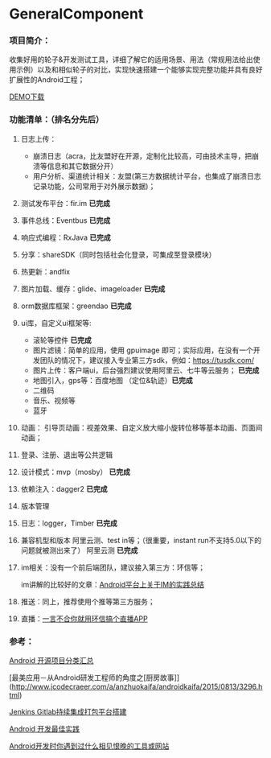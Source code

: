 # GeneralComponent


### 项目简介：
收集好用的轮子&开发测试工具，详细了解它的适用场景、用法（常规用法给出使用示例）以及和相似轮子的对比，实现快速搭建一个能够实现完整功能并具有良好扩展性的Android工程；

[DEMO下载](http://fir.im/dvtk)

### 功能清单：（排名分先后）

1. 日志上传：
	- 	崩溃日志（acra，比友盟好在开源，定制化比较高，可由技术主导，把崩溃等信息和其它数据分开）
   - 用户分析、渠道统计相关：友盟(第三方数据统计平台，也集成了崩溃日志记录功能，公司常用于对外展示数据)；    
2. 测试发布平台：fir.im   **已完成**
3. 事件总线：Eventbus	   **已完成**
4. 响应式编程：RxJava    **已完成**
5. 分享：shareSDK（同时包括社会化登录，可集成至登录模块）
6. 热更新：andfix
7. 图片加载、缓存：glide、imageloader  **已完成**
8. orm数据库框架：greendao  **已完成**
9. ui库，自定义ui框架等:
     - 滚轮等控件 **已完成**
     - 图片滤镜：简单的应用，使用 gpuimage 即可；实际应用，在没有一个开发团队的情况下，建议接入专业第三方sdk，例如：<https://tusdk.com/>
     - 图片上传：客户端ui，后台强烈建议使用阿里云、七牛等云服务； **已完成**
     - 地图引入，gps等：百度地图   （定位&轨迹）**已完成**
     - 二维码
     - 音乐、视频等
     - 蓝牙
10. 动画：
    引导页动画：视差效果、自定义放大缩小旋转位移等基本动画、页面间动画；
11. 登录、注册、退出等公共逻辑
12. 设计模式：mvp（mosby）    **已完成**
13. 依赖注入：dagger2  **已完成**
14. 版本管理
15. 日志：logger，Timber **已完成**
16. 兼容机型和版本 阿里云测、test in等；（很重要，instant run不支持5.0以下的问题就被测出来了） 阿里云测  **已完成**
17. im相关：没有一个前后端团队，建议接入第三方：环信等；

    im讲解的比较好的文章：[Android平台上关于IM的实践总结](http://blog.csdn.net/d_clock/article/details/45424191)
18. 推送：同上，推荐使用个推等第三方服务；
19. 直播：[一言不合你就用环信搞个直播APP](http://blog.csdn.net/mengmakies/article/details/51794248)

### 参考：
[Android 开源项目分类汇总](https://github.com/Trinea/android-open-project)

[最美应用－从Android研发工程师的角度之[厨房故事]] (http://www.jcodecraeer.com/a/anzhuokaifa/androidkaifa/2015/0813/3296.html)

[Jenkins Gitlab持续集成打包平台搭建](http://skyseraph.com/2016/07/18/Tools/Jenkins%20Gitlab%E6%8C%81%E7%BB%AD%E9%9B%86%E6%88%90%E6%89%93%E5%8C%85%E5%B9%B3%E5%8F%B0%E6%90%AD%E5%BB%BA/)

[Android 开发最佳实践](https://github.com/futurice/android-best-practices/blob/master/translations/Chinese/README.cn.md)

[Android开发时你遇到过什么相见恨晚的工具或网站](https://www.zhihu.com/question/27140400)
